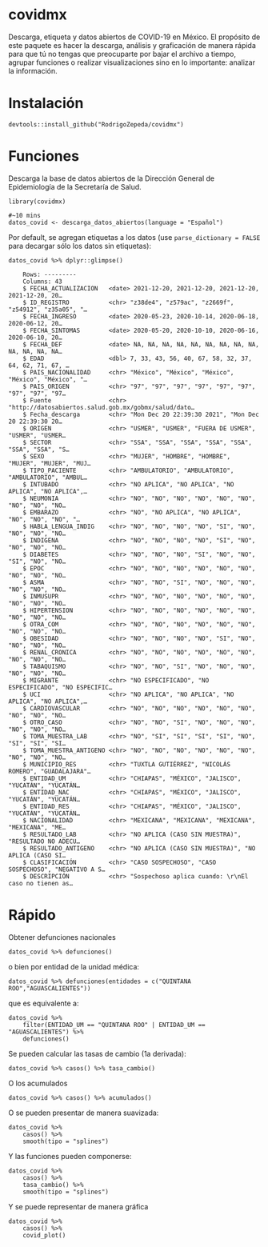# covidmx

Descarga, etiqueta y datos abiertos de COVID-19 en México. El propósito de este paquete es hacer la descarga, análisis y graficación de manera rápida para que tú no tengas que preocuparte por bajar el archivo a tiempo, agrupar funciones o realizar visualizaciones sino en lo importante: analizar la información. 

# Instalación

```{r}
devtools::install_github("RodrigoZepeda/covidmx")
```

# Funciones

Descarga la base de datos abiertos de la Dirección General de Epidemiología de la Secretaría de Salud.

```{r}
library(covidmx)

#~10 mins
datos_covid <- descarga_datos_abiertos(language = "Español")
```

Por default, se agregan etiquetas a los datos (use `parse_dictionary = FALSE` para decargar sólo los datos sin etiquetas):

```{r}
datos_covid %>% dplyr::glimpse()

    Rows: ---------
    Columns: 43
    $ FECHA_ACTUALIZACION   <date> 2021-12-20, 2021-12-20, 2021-12-20, 2021-12-20, 20…
    $ ID_REGISTRO           <chr> "z38de4", "z579ac", "z2669f", "z54912", "z35a05", "…
    $ FECHA_INGRESO         <date> 2020-05-23, 2020-10-14, 2020-06-18, 2020-06-12, 20…
    $ FECHA_SINTOMAS        <date> 2020-05-20, 2020-10-10, 2020-06-16, 2020-06-10, 20…
    $ FECHA_DEF             <date> NA, NA, NA, NA, NA, NA, NA, NA, NA, NA, NA, NA, NA…
    $ EDAD                  <dbl> 7, 33, 43, 56, 40, 67, 58, 32, 37, 64, 62, 71, 67, …
    $ PAIS_NACIONALIDAD     <chr> "México", "México", "México", "México", "México", "…
    $ PAIS_ORIGEN           <chr> "97", "97", "97", "97", "97", "97", "97", "97", "97…
    $ Fuente                <chr> "http://datosabiertos.salud.gob.mx/gobmx/salud/dato…
    $ Fecha_descarga        <chr> "Mon Dec 20 22:39:30 2021", "Mon Dec 20 22:39:30 20…
    $ ORIGEN                <chr> "USMER", "USMER", "FUERA DE USMER", "USMER", "USMER…
    $ SECTOR                <chr> "SSA", "SSA", "SSA", "SSA", "SSA", "SSA", "SSA", "S…
    $ SEXO                  <chr> "MUJER", "HOMBRE", "HOMBRE", "MUJER", "MUJER", "MUJ…
    $ TIPO_PACIENTE         <chr> "AMBULATORIO", "AMBULATORIO", "AMBULATORIO", "AMBUL…
    $ INTUBADO              <chr> "NO APLICA", "NO APLICA", "NO APLICA", "NO APLICA",…
    $ NEUMONIA              <chr> "NO", "NO", "NO", "NO", "NO", "NO", "NO", "NO", "NO…
    $ EMBARAZO              <chr> "NO", "NO APLICA", "NO APLICA", "NO", "NO", "NO", "…
    $ HABLA_LENGUA_INDIG    <chr> "NO", "NO", "NO", "NO", "SI", "NO", "NO", "NO", "NO…
    $ INDIGENA              <chr> "NO", "NO", "NO", "NO", "SI", "NO", "NO", "NO", "NO…
    $ DIABETES              <chr> "NO", "NO", "NO", "SI", "NO", "NO", "SI", "NO", "NO…
    $ EPOC                  <chr> "NO", "NO", "NO", "NO", "NO", "NO", "NO", "NO", "NO…
    $ ASMA                  <chr> "NO", "NO", "SI", "NO", "NO", "NO", "NO", "NO", "NO…
    $ INMUSUPR              <chr> "NO", "NO", "NO", "NO", "NO", "NO", "NO", "NO", "NO…
    $ HIPERTENSION          <chr> "NO", "NO", "NO", "NO", "NO", "NO", "NO", "NO", "NO…
    $ OTRA_COM              <chr> "NO", "NO", "NO", "NO", "NO", "NO", "NO", "NO", "NO…
    $ OBESIDAD              <chr> "NO", "NO", "NO", "NO", "SI", "NO", "NO", "NO", "NO…
    $ RENAL_CRONICA         <chr> "NO", "NO", "NO", "NO", "NO", "NO", "NO", "NO", "NO…
    $ TABAQUISMO            <chr> "NO", "NO", "SI", "NO", "NO", "NO", "NO", "NO", "NO…
    $ MIGRANTE              <chr> "NO ESPECIFICADO", "NO ESPECIFICADO", "NO ESPECIFIC…
    $ UCI                   <chr> "NO APLICA", "NO APLICA", "NO APLICA", "NO APLICA",…
    $ CARDIOVASCULAR        <chr> "NO", "NO", "NO", "NO", "NO", "NO", "NO", "NO", "NO…
    $ OTRO_CASO             <chr> "NO", "NO", "SI", "NO", "NO", "NO", "NO", "NO", "NO…
    $ TOMA_MUESTRA_LAB      <chr> "NO", "SI", "SI", "SI", "SI", "NO", "SI", "SI", "SI…
    $ TOMA_MUESTRA_ANTIGENO <chr> "NO", "NO", "NO", "NO", "NO", "NO", "NO", "NO", "NO…
    $ MUNICIPIO_RES         <chr> "TUXTLA GUTIÉRREZ", "NICOLÁS ROMERO", "GUADALAJARA"…
    $ ENTIDAD_UM            <chr> "CHIAPAS", "MÉXICO", "JALISCO", "YUCATÁN", "YUCATÁN…
    $ ENTIDAD_NAC           <chr> "CHIAPAS", "MÉXICO", "JALISCO", "YUCATÁN", "YUCATÁN…
    $ ENTIDAD_RES           <chr> "CHIAPAS", "MÉXICO", "JALISCO", "YUCATÁN", "YUCATÁN…
    $ NACIONALIDAD          <chr> "MEXICANA", "MEXICANA", "MEXICANA", "MEXICANA", "ME…
    $ RESULTADO_LAB         <chr> "NO APLICA (CASO SIN MUESTRA)", "RESULTADO NO ADECU…
    $ RESULTADO_ANTIGENO    <chr> "NO APLICA (CASO SIN MUESTRA)", "NO APLICA (CASO SI…
    $ CLASIFICACIÓN         <chr> "CASO SOSPECHOSO", "CASO SOSPECHOSO", "NEGATIVO A S…
    $ DESCRIPCIÓN           <chr> "Sospechoso aplica cuando: \r\nEl caso no tienen as…
```

# Rápido

Obtener defunciones nacionales
```{r}
datos_covid %>% defunciones()
```

o bien por entidad de la unidad médica:

```{r}
datos_covid %>% defunciones(entidades = c("QUINTANA ROO","AGUASCALIENTES"))
```

que es equivalente a:

```{r}
datos_covid %>% 
    filter(ENTIDAD_UM == "QUINTANA ROO" | ENTIDAD_UM == "AGUASCALIENTES") %>%
    defunciones()
```

Se pueden calcular las tasas de cambio (1a derivada):

```{r}
datos_covid %>% casos() %>% tasa_cambio()
```

O los acumulados

```{r}
datos_covid %>% casos() %>% acumulados()
```

O se pueden presentar de manera suavizada:

```{r}
datos_covid %>% 
    casos() %>% 
    smooth(tipo = "splines")
```

Y las funciones pueden componerse:

```{r}
datos_covid %>% 
    casos() %>% 
    tasa_cambio() %>% 
    smooth(tipo = "splines")
```

Y se puede representar de manera gráfica

```{r}
datos_covid %>% 
    casos() %>% 
    covid_plot()
```

